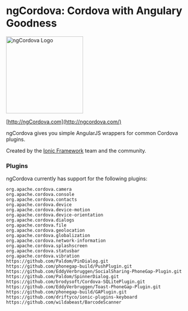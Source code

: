ngCordova: Cordova with Angulary Goodness
==========

<img src="http://ionicframework.com/img/ngcordova-context-logo.png" alt="ngCordova Logo" width="210px" height="210px" />

[http://ngCordova.com](http://ngcordova.com/)

ngCordova gives you simple AngularJS wrappers for common Cordova plugins.

Created by the [Ionic Framework](http://ionicframework.com/) team and the community.

### Plugins

ngCordova currently has support for the following plugins:

```
org.apache.cordova.camera
org.apache.cordova.console
org.apache.cordova.contacts
org.apache.cordova.device
org.apache.cordova.device-motion
org.apache.cordova.device-orientation
org.apache.cordova.dialogs
org.apache.cordova.file
org.apache.cordova.geolocation
org.apache.cordova.globalization
org.apache.cordova.network-information
org.apache.cordova.splashscreen
org.apache.cordova.statusbar
org.apache.cordova.vibration
https://github.com/Paldom/PinDialog.git
https://github.com/phonegap-build/PushPlugin.git
https://github.com/EddyVerbruggen/SocialSharing-PhoneGap-Plugin.git
https://github.com/Paldom/SpinnerDialog.git
https://github.com/brodysoft/Cordova-SQLitePlugin.git
https://github.com/EddyVerbruggen/Toast-PhoneGap-Plugin.git
https://github.com/phonegap-build/GAPlugin.git
https://github.com/driftyco/ionic-plugins-keyboard
https://github.com/wildabeast/BarcodeScanner
```
